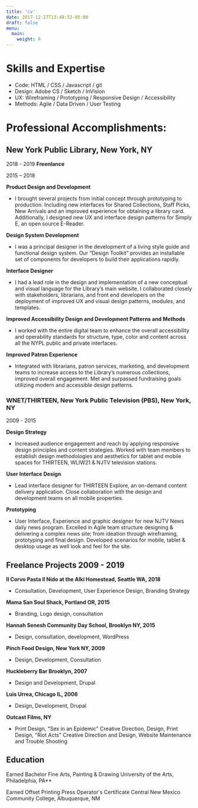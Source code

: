 ```yaml
---
title: 'cv'
date: 2017-12-27T13:48:52-05:00
draft: false
menu:
  main:
    weight: 0
---
```


# Skills and Expertise

- Code: HTML / CSS / Javascript / git
- Design: Adobe CS / Sketch / InVision
- UX: Wireframing / Prototyping / Responsive Design / Accessibility
- Methods: Agile / Data Driven / User Testing

# Professional Accomplishments:

## New York Public Library, New York, NY

2018 - 2019
**Freenlance**

2015 – 2018

**Product Design and Development**

- I brought several projects from initial concept through prototyping to production. Including new interfaces for Shared Collections, Staff Picks, New Arrivals and an improved experience for obtaining a library card. Additionally, I designed new UX and interface design patterns for Simply E, an open source E-Reader.

**Design System Development**

- I was a principal designer in the development of a living style guide and functional design system. Our “Design Toolkit” provides an installable set of components for developers to build their applications rapidly.

**Interface Designer**

- I had a lead role in the design and implementation of a new conceptual and visual language for the Library’s main website. I collaborated closely with stakeholders, librarians, and front end developers on the deployment of improved UX and visual design patterns, modules, and templates.

**Improved Accessibility Design and Development Patterns and Methods**

- I worked with the entire digital team to enhance the overall accessibility and operability standards for structure, type, color and content across all the NYPL public and private interfaces.

**Improved Patron Experience**

- Integrated with librarians, patron services, marketing, and development teams to increase access to the Library’s numerous collections, improved overall engagement. Met and surpassed fundraising goals utilizing modern and accessible design patterns.

### WNET/THIRTEEN, New York Public Television (PBS), New York, NY

2009 - 2015

**Design Strategy**

- Increased audience engagement and reach by applying responsive design principles and content strategies. Worked with team members to establish design methodologies and aesthetics for tablet and mobile spaces for THIRTEEN, WLIW21 & NJTV television stations.

**User Interface Design**

- Lead interface designer for THIRTEEN Explore, an on-demand content delivery application. Close collaboration with the design and development teams on all mobile properties.

**Prototyping**

- User Interface, Experience and graphic designer for new NJTV News daily news program. Excelled in Agile team structure designing & delivering a complex news site; from ideation through wireframing, prototyping and final design. Developed scenarios for mobile, tablet & desktop usage as well look and feel for the site.

## Freelance Projects 2009 - 2019

**Il Corvo Pasta Il Nido at the Alki Homestead, Seattle WA, 2018**

- Consultation, Development, User Experience Design, Branding Strategy

**Mama San Soul Shack, Portland OR, 2015**

- Branding, Logo design, consultation

**Hannah Senesh Community Day School, Brooklyn NY, 2015**

- Design, consultation, development, WordPress

**Pinch Food Design, New York NY, 2009**

- Design, Development, Consultation

**Huckleberry Bar Brooklyn, 2007**

- Design and Development, Drupal

**Luis Urrea, Chicago IL, 2006**

- Design, Development, Drupal

**Outcast Films, NY**

- Print Design, "Sex in an Epidemic" Creative Direction, Design, Print Design, "Riot Acts" Creative Direction and Design, Website Maintenance and Trouble Shooting

## Education

Earned Bachelor Fine Arts, Painting & Drawing University of the Arts, Philadelphia, PA\*\*

Earned Offset Printing Press Operator's Certificate Central New Mexico Community College, Albuquerque, NM
